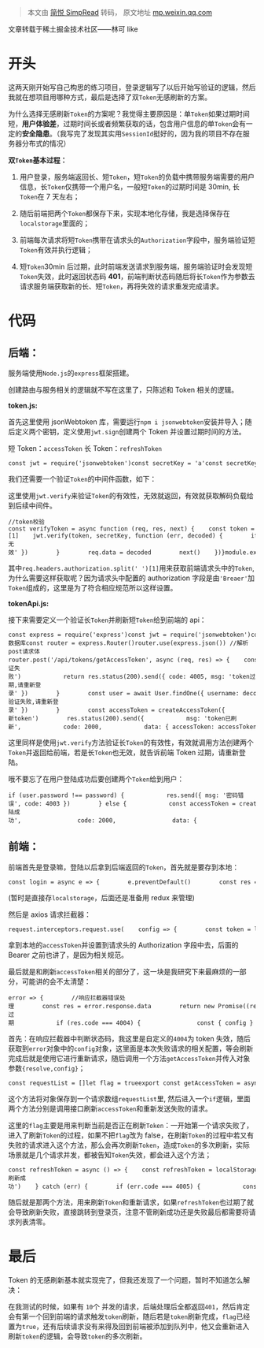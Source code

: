 > 本文由 [简悦 SimpRead](http://ksria.com/simpread/) 转码， 原文地址 [mp.weixin.qq.com](https://mp.weixin.qq.com/s/BZT4ZmCErlb0F2gAuuXqoA)

文章转载于稀土掘金技术社区——林可 like

开头
==

这两天刚开始写自己构思的练习项目，登录逻辑写了以后开始写验证的逻辑，然后我就在想项目用哪种方式，最后是选择了双`Token`无感刷新的方案。

为什么选择无感刷新`Token`的方案呢？我觉得主要原因是：单`Token`如果过期时间短，**用户体验差**，过期时间长或者频繁获取的话，包含用户信息的单`Token`会有一定的**安全隐患**。（我写完了发现其实用`SessionId`挺好的，因为我的项目不存在服务器分布式的情况）

**双`Token`基本过程：**

1.  用户登录，服务端返回长、短`Token`，短`Token`的负载中携带服务端需要的用户信息，长`Token`仅携带一个用户名，一般短`Token`的过期时间是 30min, 长`Token`在 7 天左右；
    
2.  随后前端把两个`Token`都保存下来，实现本地化存储，我是选择保存在`localstorage`里面的；
    
3.  前端每次请求将短`Token`携带在请求头的`Authorization`字段中，服务端验证短`Token`有效并执行逻辑；
    
4.  短`Token`30min 后过期，此时前端发送请求到服务端，服务端验证时会发现短`Token`失效，此时返回状态码 **401**，前端判断状态码随后将长`Token`作为参数去请求服务端获取新的长、短`Token`，再将失效的请求重发完成请求。
    

代码
==

后端：
---

服务端使用`Node.js`的`express`框架搭建。

创建路由与服务相关的逻辑就不写在这里了，只陈述和 Token 相关的逻辑。

**token.js:**

首先这里使用 jsonWebtoken 库，需要运行`npm i jsonwebtoken`安装并导入；随后定义两个密钥，定义使用`jwt.sign`创建两个 Token 并设置过期时间的方法。

短 Token：`accessToken` 长 Token：`refreshToken`

```
const jwt = require('jsonwebtoken')const secretKey = 'a'const secretKeyx = 'b'const createAccessToken = user => {    return jwt.sign(        { username: user.username, uid: user.uid, nickname: user.nickname },        secretKey,        { expiresIn: 60 * 30 }    )}const createRefreshToken = user => {    return jwt.sign({ username: user.username }, secretKeyx, { expiresIn: '7d' })}
```

我们还需要一个验证`Token`的中间件函数，如下：

这里使用`jwt.verify`来验证`Token`的有效性，无效就返回，有效就获取解码负载给到后续中间件。

```
//token校验const verifyToken = async function (req, res, next) {    const token = req.headers.authorization.split(' ')[1]    jwt.verify(token, secretKey, function (err, decoded) {        if (err) {            res.status(401)            return res.send({ code: 4004, msg: 'token无效' })        }        req.data = decoded        next()    })}module.exports = { secretKey, secretKeyx, verifyToken, createAccessToken, createRefreshToken }
```

其中`req.headers.authorization.split(' ')[1]`用来获取前端请求头中的`Token`, 为什么需要这样获取呢？因为请求头中配置的 authorization 字段是由`'Breaer'`加`Token`组成的，这里是为了符合相应规范所以这样设置。

**tokenApi.js:**

接下来需要定义一个验证长`Token`并刷新短`Token`给到前端的 api：

```
const express = require('express')const jwt = require('jsonwebtoken')const { createRefreshToken, createAccessToken, secretKeyx } = require('../utils/token')const User = require('../models/User') //数据库const router = express.Router()router.use(express.json()) //解析post请求体router.post('/api/tokens/getAccessToken', async (req, res) => {    const { refreshToken } = req.body    jwt.verify(refreshToken, secretKeyx, async function (err, decoded) {        if (err) {            // console.log('verify error', err)            console.log('验证失败')            return res.status(200).send({ code: 4005, msg: 'token过期,请重新登录' })        }        const user = await User.findOne({ username: decoded.username })        if (!user) {            return res.status(200).send({ code: 4005, msg: 'token验证失败,请重新登录' })        }        const accessToken = createAccessToken({            username: user.username,            uid: user.uid,            nickname: user.nickname,        })        const refreshToken = createRefreshToken({            username: user.username,        })        console.log('刷新token')        res.status(200).send({            msg: 'token已刷新',            code: 2000,            data: { accessToken: accessToken, refreshToken: refreshToken },        })    })})module.exports = router
```

这里同样是使用`jwt.verify`方法验证长`Token`的有效性，有效就调用方法创建两个`Token`并返回给前端，若是长`Token`也无效，就告诉前端 Token 过期，请重新登陆。

哦不要忘了在用户登陆成功后要创建两个`Token`给到用户：

```
if (user.password !== password) {            res.send({ msg: '密码错误', code: 4003 })        } else {            const accessToken = createAccessToken(user)            const refreshToken = createRefreshToken(user)            res.send({                msg: '登陆成功',                code: 2000,                data: {                    accessToken: accessToken,                    refreshToken: refreshToken,                },            })        }
```

前端：
---

前端首先是登录嘛，登陆以后拿到后端返回的`Token`，首先就是要存到本地：

```
const login = async e => {        e.preventDefault()        const res = await userLogin(params)        localStorage.setItem('refreshToken', res.refreshToken)        localStorage.setItem('accessToken', res.accessToken)}
```

(暂时是直接存`localstorage`，后面还是准备用 redux 来管理)

然后是 axios 请求拦截器：

```
request.interceptors.request.use(    config => {        const token = localStorage.getItem('accessToken')        config.headers.Authorization = `Bearer ${token}`        return config    },    error => {        return Promise.reject(error)    })
```

拿到本地的`accessToken`并设置到请求头的 Authorization 字段中去，后面的 Bearer 之前也讲了，是因为相关规范。

最后就是和刷新`accessToken`相关的部分了，这一块是我研究下来最麻烦的一部分，可能讲的会不太清楚：

```
error => {        //响应拦截器错误处理        const res = error.response.data        return new Promise((resolve, reject) => {            // token过期            if (res.code === 4004) {                const { config } = error                getAccessToken({ resolve, config })            } else {                reject(error)            }        })    }
```

首先：在响应拦截器中判断状态码，我这里是自定义的`4004`为 token 失效，随后获取到`error`对象中的`config`对象，这里面是本次失败请求的相关配置，等会刷新完成后就是使用它进行重新请求，随后调用一个方法`getAccessToken`并传入对象参数`{resolve,config}`；

```
const requestList = []let flag = trueexport const getAccessToken = async ({ resolve, config }) => {    requestList.push({ resolve, config })    if (flag) {        flag = false        await refreshToken()        retryRequest()        flag = true    }}
```

这个方法将对象保存到一个请求数组`requestList`里, 然后进入一个`if`逻辑，里面两个方法分别是调用接口刷新`accessToken`和重新发送失败的请求。

这里的`flag`主要是用来判断当前是否正在刷新`Token`：一开始第一个请求失败了，进入了刷新`Token`的过程，如果不把`flag`改为 false，在刷新`Token`的过程中若又有失败的请求进入这个方法，那么会再次刷新`Token`，造成`Token`的多次刷新，实际场景就是几个请求并发，都被告知`Token`失效，都会进入这个方法；

```
const refreshToken = async () => {    const refreshToken = localStorage.getItem('refreshToken')    try {        const res = await request.post('/tokens/getAccessToken', { refreshToken: refreshToken })        localStorage.setItem('accessToken', res.accessToken)        localStorage.setItem('refreshToken', res.refreshToken)        console.log('token刷新成功')    } catch (err) {        if (err.code === 4005) {            console.log('err:', err)            router.navigate('./login')            requestList.length = 0        }    }}const retryRequest = async () => {    requestList.forEach(({ resolve, config }) => {        resolve(request(config))    })    requestList.length = 0}
```

随后就是那两个方法，用来刷新`Token`和重新请求，如果`refreshToken`也过期了就会导致刷新失败，直接跳转到登录页，注意不管刷新成功还是失败最后都需要将请求列表清零。

最后
==

Token 的无感刷新基本就实现完了，但我还发现了一个问题，暂时不知道怎么解决：

在我测试的时候，如果有 `10`个 并发的请求，后端处理后全都返回`401`，然后肯定会有第一个回到前端的请求触发`token`刷新，随后若是`token`刷新完成，`flag`已经置为`true`，还有后续请求没有来得及回到前端被添加到队列中，他又会重新进入刷新`token`的逻辑，会导致`token`的多次刷新。